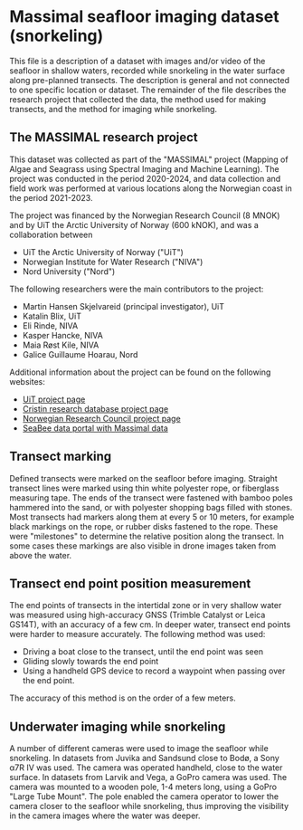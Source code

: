# Massimal seafloor imaging dataset (snorkeling)
This file is a description of a dataset with images and/or video of the seafloor in
shallow waters, recorded while snorkeling in the water surface along pre-planned transects. The description is general and not connected to one specific location or
dataset. The remainder of the file describes the research project that collected the
data, the method used for making transects, and the method for imaging while snorkeling.

## The MASSIMAL research project 
This dataset was collected as part of the "MASSIMAL" project (Mapping of Algae and
Seagrass using Spectral Imaging and Machine Learning). The project was conducted in the
period 2020-2024, and data collection and field work was performed at various locations
along the Norwegian coast in the period 2021-2023. 

The project was financed by the Norwegian Research Council (8 MNOK) and by UiT the
Arctic University of Norway (600 kNOK), and was a collaboration between 

- UiT the Arctic University of Norway ("UiT")
- Norwegian Institute for Water Research ("NIVA")
- Nord University ("Nord")

The following researchers were the main contributors to the project:

- Martin Hansen Skjelvareid (principal investigator), UiT
- Katalin Blix, UiT
- Eli Rinde, NIVA
- Kasper Hancke, NIVA
- Maia Røst Kile, NIVA
- Galice Guillaume Hoarau, Nord

Additional information about the project can be found on the following websites:
- [UiT project page](https://en.uit.no/project/massimal)
- [Cristin research database project
  page](https://app.cristin.no/projects/show.jsf?id=2054355)
- [Norwegian Research Council project
  page](https://prosjektbanken.forskningsradet.no/project/FORISS/301317)
- [SeaBee data portal with Massimal
  data](https://geonode.seabee.sigma2.no/catalogue/#/search?q=massimal&f=dataset)

## Transect marking
Defined transects were marked on the seafloor before imaging. Straight transect lines
were marked using thin white polyester rope, or fiberglass measuring tape. The ends of
the transect were fastened with bamboo poles hammered into the sand, or with polyester
shopping bags filled with stones. Most transects had markers along them at every 5 or 10
meters, for example black markings on the rope, or rubber disks fastened to the rope.
These were "milestones" to determine the relative position along the transect. In some
cases these markings are also visible in drone images taken from above the water.   

## Transect end point position measurement
The end points of transects in the intertidal zone or in very shallow water was measured using
high-accuracy GNSS (Trimble Catalyst or Leica GS14T), with an accuracy of a few cm.
In deeper water, transect end points were harder to measure accurately. The following
method was used:

- Driving a boat close to the transect, until the end point was seen
- Gliding slowly towards the end point
- Using a handheld GPS device to record a waypoint when passing over the end point.

The accuracy of this method is on the order of a few meters.

## Underwater imaging while snorkeling
A number of different cameras were used to image the seafloor while snorkeling. In
datasets from Juvika and Sandsund close to Bodø, a Sony α7R IV was used.
The camera was operated handheld, close to the water surface. In datasets from Larvik
and Vega, a GoPro camera was used. The camera was mounted to a wooden pole, 1-4 meters
long, using a GoPro "Large Tube Mount". The pole enabled the camera operator to lower
the camera closer to the seafloor while snorkeling, thus improving the visibility in the
camera images where the water was deeper.  

 

